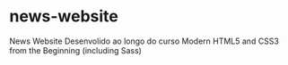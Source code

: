 # news-website
News Website
Desenvolido ao longo do curso Modern HTML5 and CSS3 from the Beginning (including Sass)
